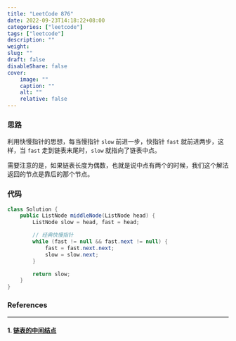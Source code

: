 ```yaml
---
title: "LeetCode 876"
date: 2022-09-23T14:18:22+08:00
categories: ["leetcode"]
tags: ["leetcode"]
description: ""
weight:
slug: ""
draft: false
disableShare: false
cover:
    image: ""
    caption: ""
    alt: ""
    relative: false
---
```


### 思路

利用快慢指针的思想，每当慢指针 `slow` 前进一步，快指针 `fast` 就前进两步，这样，当 `fast` 走到链表末尾时，`slow` 就指向了链表中点。

需要注意的是，如果链表长度为偶数，也就是说中点有两个的时候，我们这个解法返回的节点是靠后的那个节点。

### 代码

```java
class Solution {
    public ListNode middleNode(ListNode head) {
        ListNode slow = head, fast = head;

        // 经典快慢指针
        while (fast != null && fast.next != null) {
            fast = fast.next.next;
            slow = slow.next;
        }

        return slow;
    }
}
```

### References

---

#### 1. [链表的中间结点](https://leetcode.cn/problems/middle-of-the-linked-list/)